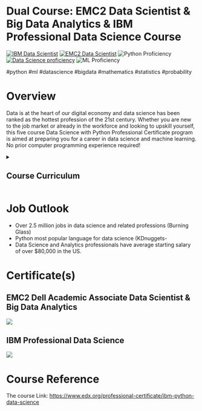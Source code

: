 # Dual Course: EMC2 Data Scientist & Big Data Analytics & IBM Professional Data Science Course
[![IBM Data Scientist](https://img.shields.io/badge/IBM%20Data%20Scientist-Professional-blue)](https://credentials.edx.org/credentials/7a4b5b0484054419832be81568f80ce8/)
[![EMC2 Data Scientist](https://img.shields.io/badge/EMC2%20Data%20Scientist-BigData-blue)](https://tinyurl.com/2c79ufxr)
![Python Proficiency](https://img.shields.io/badge/PYTHON-Professional-red)
[![Data Science proficiency](https://img.shields.io/badge/Data%20Science-Professional-red)](https://credentials.edx.org/credentials/7a4b5b0484054419832be81568f80ce8/)
![ML Proficiency](https://img.shields.io/badge/Machine%20Learning-Professional-red)

#python #ml #datascience #bigdata #mathematics #statistics #probability

# Overview
Data is at the heart of our digital economy and data science has been ranked as the hottest profession of the 21st century. Whether you are new to the job market or already in the workforce and looking to upskill yourself, this five course Data Science with Python Professional Certificate program is aimed at preparing you for a career in data science and machine learning. No prior computer programming experience required!

<details><summary><h2>Course Curriculum</h2></summary>
  
<details><summary><h3>Python Basics for Data Science</h3></summary>
This Python course provides a beginner-friendly introduction to Python for Data Science. Practice through lab exercises, and you'll be ready to create your first Python scripts on your own!</details>
<details><summary><h3>Analyzing Data with Python</h3></summary>
In this course, you will learn how to analyze data in Python using multi-dimensional arrays in numpy, manipulate DataFrames in pandas, use SciPy library of mathematical routines, and perform machine learning using scikit-learn!</details>
<details><summary><h3>Visualizing Data with Python</h3></summary>
Data visualization is the graphical representation of data in order to interactively and efficiently convey insights to clients, customers, and stakeholders in general.</details>
<details><summary><h3>Machine Learning with Python: A Practical Introduction</h3></summary>
Machine Learning can be an incredibly beneficial tool to uncover hidden insights and predict future trends. This Machine Learning with Python course will give you all the tools you need to get started with supervised and unsupervised learning.</details>
</details>

# Job Outlook
- Over 2.5 million jobs in data science and related professions (Burning Glass)
- Python most popular language for data science (KDnuggets-
- Data Science and Analytics professionals have average starting salary of over $80,000 in the US.

# Certificate(s)
## EMC2 Dell Academic Associate Data Scientist & Big Data Analytics
![](https://tinyurl.com/2c79ufxr)
## IBM Professional Data Science
![](https://github.com/AI-Ahmed/IBM_DS/blob/main/Certificate.PNG)

# Course Reference
The course Link: https://www.edx.org/professional-certificate/ibm-python-data-science
